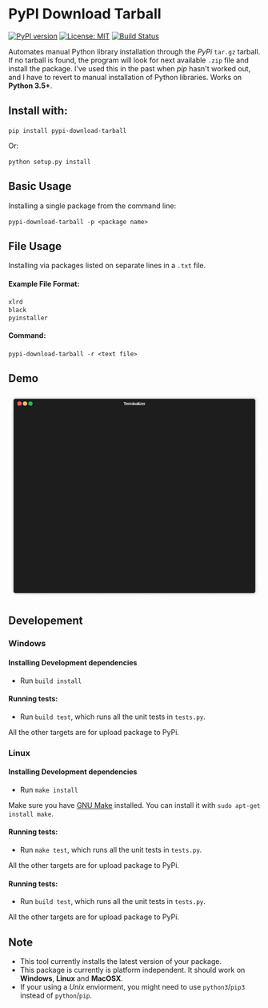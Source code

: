 # PyPI Download Tarball

[![PyPI version](https://badge.fury.io/py/pypi-download-tarball.svg)](https://badge.fury.io/py/pypi-download-tarball)
[![License: MIT](https://img.shields.io/badge/License-MIT-yellow.svg)](https://opensource.org/licenses/MIT)
[![Build Status](https://travis-ci.org/OpticGenius/pypi-download-tarball.svg?branch=master)](https://travis-ci.org/OpticGenius/pypi-download-tarball)

Automates manual Python library installation through the *PyPi* `tar.gz` tarball. If no tarball is found, the program will look for next available `.zip` file and install the package. I've used this in the past when *pip* hasn't worked out, and I have to revert to manual installation of Python libraries. Works on **Python 3.5+**. 

## Install with:

`pip install pypi-download-tarball`

Or:

`python setup.py install`

## Basic Usage

Installing a single package from the command line:

`pypi-download-tarball -p <package name>`

## File Usage

Installing via packages listed on separate lines in a `.txt` file. 

#### Example File Format:

```
xlrd
black
pyinstaller
```

#### Command:

`pypi-download-tarball -r <text file>`

## Demo

![xlrd-example](demo.gif)

## Developement

### Windows

#### Installing Development dependencies

* Run `build install`

#### Running tests:

* Run `build test`, which runs all the unit tests in `tests.py`.

All the other targets are for upload package to PyPi. 

### Linux

#### Installing Development dependencies

* Run `make install`

Make sure you have [GNU Make](https://www.gnu.org/software/make/) installed. You can install it with `sudo apt-get install make`. 

#### Running tests:

* Run `make test`, which runs all the unit tests in `tests.py`.

All the other targets are for upload package to PyPi. 

#### Running tests:

* Run `build test`, which runs all the unit tests in `tests.py`.

All the other targets are for upload package to PyPi. 

## Note
* This tool currently installs the latest version of your package.
* This package is currently is platform independent. It should work on **Windows**, **Linux** and **MacOSX**. 
* If your using a *Unix* enviorment, you might need to use `python3`/`pip3` instead of `python`/`pip`. 